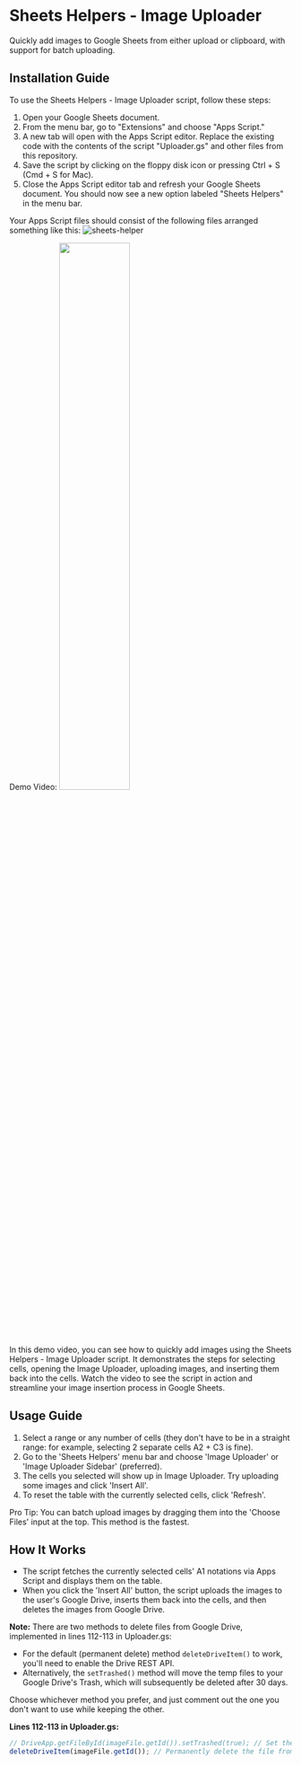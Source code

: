# Sheets Helpers - Image Uploader

Quickly add images to Google Sheets from either upload or clipboard, with support for batch uploading.

## Installation Guide
To use the Sheets Helpers - Image Uploader script, follow these steps:

1. Open your Google Sheets document.
2. From the menu bar, go to "Extensions" and choose "Apps Script."
3. A new tab will open with the Apps Script editor. Replace the existing code with the contents of the script "Uploader.gs" and other files from this repository.
4. Save the script by clicking on the floppy disk icon or pressing Ctrl + S (Cmd + S for Mac).
5. Close the Apps Script editor tab and refresh your Google Sheets document. You should now see a new option labeled "Sheets Helpers" in the menu bar.
   
Your Apps Script files should consist of the following files arranged something like this:
![sheets-helper](https://github.com/meap158/sheets-helpers/assets/14327094/adbfd0e3-96d0-4fe0-9d9a-83ea0607c86c)

Demo Video:
[<img src="https://github-production-user-asset-6210df.s3.amazonaws.com/14327094/254980913-8590e7d2-2810-44d1-86a1-537c70e8f7f2.png" width="50%">]([https://github.com/meap158/VideoFactory/assets/108891710/b7bd591e-29d6-43c8-8912-8c3fd59a72a2](https://github.com/meap158/sheets-helpers/assets/14327094/df17414b-f65c-4154-bd2d-c6a126dbb875) "Demo: Sheets Helpers")

In this demo video, you can see how to quickly add images using the Sheets Helpers - Image Uploader script. It demonstrates the steps for selecting cells, opening the Image Uploader, uploading images, and inserting them back into the cells. Watch the video to see the script in action and streamline your image insertion process in Google Sheets.

## Usage Guide

1. Select a range or any number of cells (they don't have to be in a straight range: for example, selecting 2 separate cells A2 + C3 is fine).
2. Go to the 'Sheets Helpers' menu bar and choose 'Image Uploader' or 'Image Uploader Sidebar' (preferred).
3. The cells you selected will show up in Image Uploader. Try uploading some images and click 'Insert All'.
4. To reset the table with the currently selected cells, click 'Refresh'.

Pro Tip: You can batch upload images by dragging them into the 'Choose Files' input at the top. This method is the fastest.

## How It Works

- The script fetches the currently selected cells' A1 notations via Apps Script and displays them on the table.
- When you click the 'Insert All' button, the script uploads the images to the user's Google Drive, inserts them back into the cells, and then deletes the images from Google Drive.

**Note:** There are two methods to delete files from Google Drive, implemented in lines 112-113 in Uploader.gs:
- For the default (permanent delete) method `deleteDriveItem()` to work, you'll need to enable the Drive REST API.
- Alternatively, the `setTrashed()` method will move the temp files to your Google Drive's Trash, which will subsequently be deleted after 30 days.

Choose whichever method you prefer, and just comment out the one you don't want to use while keeping the other.

**Lines 112-113 in Uploader.gs:**
```javascript
// DriveApp.getFileById(imageFile.getId()).setTrashed(true); // Set the file's trashed attribute to true (moves it to the trash folder)
deleteDriveItem(imageFile.getId()); // Permanently delete the file from Google Drive using the Drive REST API as an advanced service.
